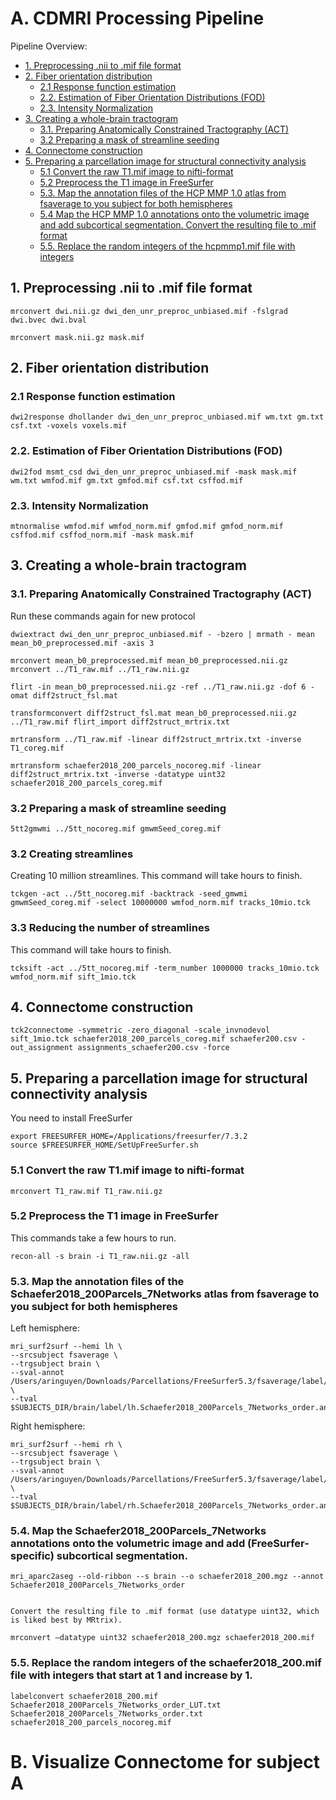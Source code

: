 # A. CDMRI Processing Pipeline

Pipeline Overview:

- [1. Preprocessing .nii to .mif file format](#1-preprocessing-.nii-to-.mif-file-format)
- [2. Fiber orientation distribution](#2-fiber-orientation-distribution)
    - [2.1 Response function estimation](#21-response-function-estimation)
    - [2.2. Estimation of Fiber Orientation Distributions (FOD)](#22-estimation-of-fiber-orientation-distributions-fod)
    - [2.3. Intensity Normalization](#23-intensity-normalization)
- [3. Creating a whole-brain tractogram](#3-creating-a-whole-brain-tractogram)
    - [3.1. Preparing Anatomically Constrained Tractography (ACT)](#31-preparing-anatomically-constrained-tractography-act)
    - [3.2 Preparing a mask of streamline seeding](#32-preparing-a-mask-of-streamline-seeding)
- [4. Connectome construction](#4-connectome-construction)
- [5. Preparing a parcellation image for structural connectivity analysis](#5-preparing-a-parcellation-image-for-structural-connectivity-analysis)
    - [5.1 Convert the raw T1.mif image to nifti-format](#51-convert-the-raw-t1mif-image-to-nifti-format)
    - [5.2 Preprocess the T1 image in FreeSurfer](#52-preprocess-the-t1-image-in-freesurfer)
    - [5.3. Map the annotation files of the HCP MMP 1.0 atlas from fsaverage to you subject for both hemispheres](#53-map-the-annotation-files-of-the-schaefer2018_200parcels_7networks-atlas-from-fsaverage-to-you-subject-for-both-hemispheres)
    - [5.4 Map the HCP MMP 1.0 annotations onto the volumetric image and add subcortical segmentation. Convert the resulting file to .mif format](#54-map-the-schaefer2018_200parcels_7networks-annotations-onto-the-volumetric-image-and-add-freesurfer-specific-subcortical-segmentation)
    - [5.5. Replace the random integers of the hcpmmp1.mif file with integers](#55-replace-the-random-integers-of-the-schaefer2018_200mif-file-with-integers-that-start-at-1-and-increase-by-1)

## 1. Preprocessing .nii to .mif file format 
```console
mrconvert dwi.nii.gz dwi_den_unr_preproc_unbiased.mif -fslgrad dwi.bvec dwi.bval
```

```console
mrconvert mask.nii.gz mask.mif 
```

## 2. Fiber orientation distribution

### 2.1 Response function estimation

```console
dwi2response dhollander dwi_den_unr_preproc_unbiased.mif wm.txt gm.txt csf.txt -voxels voxels.mif 
```

<a name='c2w2.'></a>
### 2.2. Estimation of Fiber Orientation Distributions (FOD)
```console
dwi2fod msmt_csd dwi_den_unr_preproc_unbiased.mif -mask mask.mif wm.txt wmfod.mif gm.txt gmfod.mif csf.txt csffod.mif 
```

### 2.3. Intensity Normalization
```console
mtnormalise wmfod.mif wmfod_norm.mif gmfod.mif gmfod_norm.mif csffod.mif csffod_norm.mif -mask mask.mif 
```

## 3. Creating a whole-brain tractogram

### 3.1. Preparing Anatomically Constrained Tractography (ACT)

Run these commands again for new protocol

```console
dwiextract dwi_den_unr_preproc_unbiased.mif - -bzero | mrmath - mean mean_b0_preprocessed.mif -axis 3 

mrconvert mean_b0_preprocessed.mif mean_b0_preprocessed.nii.gz 
mrconvert ../T1_raw.mif ../T1_raw.nii.gz 

flirt -in mean_b0_preprocessed.nii.gz -ref ../T1_raw.nii.gz -dof 6 -omat diff2struct_fsl.mat

transformconvert diff2struct_fsl.mat mean_b0_preprocessed.nii.gz ../T1_raw.mif flirt_import diff2struct_mrtrix.txt 

mrtransform ../T1_raw.mif -linear diff2struct_mrtrix.txt -inverse T1_coreg.mif 

mrtransform schaefer2018_200_parcels_nocoreg.mif -linear diff2struct_mrtrix.txt -inverse -datatype uint32 schaefer2018_200_parcels_coreg.mif 
```

### 3.2 Preparing a mask of streamline seeding
```console
5tt2gmwmi ../5tt_nocoreg.mif gmwmSeed_coreg.mif 
```

### 3.2 Creating streamlines


Creating 10 million streamlines. This command will take hours to finish.

```console
tckgen -act ../5tt_nocoreg.mif -backtrack -seed_gmwmi gmwmSeed_coreg.mif -select 10000000 wmfod_norm.mif tracks_10mio.tck 
```


### 3.3 Reducing the number of streamlines
This command will take hours to finish.
```console
tcksift -act ../5tt_nocoreg.mif -term_number 1000000 tracks_10mio.tck wmfod_norm.mif sift_1mio.tck 
```

## 4. Connectome construction

```console
tck2connectome -symmetric -zero_diagonal -scale_invnodevol sift_1mio.tck schaefer2018_200_parcels_coreg.mif schaefer200.csv -out_assignment assignments_schaefer200.csv -force
```

## 5. Preparing a parcellation image for structural connectivity analysis

You need to install FreeSurfer

```console
export FREESURFER_HOME=/Applications/freesurfer/7.3.2
source $FREESURFER_HOME/SetUpFreeSurfer.sh
```

### 5.1 Convert the raw T1.mif image to nifti-format
```console
mrconvert T1_raw.mif T1_raw.nii.gz
```

### 5.2 Preprocess the T1 image in FreeSurfer
This commands take a few hours to run.
```console
recon-all -s brain -i T1_raw.nii.gz -all
```

### 5.3. Map the annotation files of the Schaefer2018_200Parcels_7Networks atlas from fsaverage to you subject for both hemispheres

Left hemisphere:

```console
mri_surf2surf --hemi lh \                
--srcsubject fsaverage \
--trgsubject brain \
--sval-annot /Users/aringuyen/Downloads/Parcellations/FreeSurfer5.3/fsaverage/label/lh.Schaefer2018_200Parcels_7Networks_order.annot \
--tval $SUBJECTS_DIR/brain/label/lh.Schaefer2018_200Parcels_7Networks_order.annot
```

Right hemisphere:

```console
mri_surf2surf --hemi rh \                
--srcsubject fsaverage \
--trgsubject brain \
--sval-annot /Users/aringuyen/Downloads/Parcellations/FreeSurfer5.3/fsaverage/label/rh.Schaefer2018_200Parcels_7Networks_order.annot \
--tval $SUBJECTS_DIR/brain/label/rh.Schaefer2018_200Parcels_7Networks_order.annot
```

### 5.4. Map the Schaefer2018_200Parcels_7Networks annotations onto the volumetric image and add (FreeSurfer-specific) subcortical segmentation. 

```console
mri_aparc2aseg --old-ribbon --s brain --o schaefer2018_200.mgz --annot Schaefer2018_200Parcels_7Networks_order


Convert the resulting file to .mif format (use datatype uint32, which is liked best by MRtrix).

mrconvert –datatype uint32 schaefer2018_200.mgz schaefer2018_200.mif
```

### 5.5. Replace the random integers of the schaefer2018_200.mif file with integers that start at 1 and increase by 1.

```console
labelconvert schaefer2018_200.mif Schaefer2018_200Parcels_7Networks_order_LUT.txt Schaefer2018_200Parcels_7Networks_order.txt schaefer2018_200_parcels_nocoreg.mif
```

# B. Visualize Connectome for subject A 
